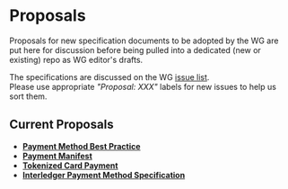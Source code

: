 # Proposals

Proposals for new specification documents to be adopted by the WG are put here for discussion before being pulled into
a dedicated (new or existing) repo as WG editor's drafts.

The specifications are discussed on the WG [issue list](https://github.com/w3c/webpayments/issues).   
Please use appropriate *"Proposal: XXX"*  labels for new issues to help us sort them.

## Current Proposals

* [**Payment Method Best Practice**](https://w3c.github.io/webpayments/proposals/method-practice/)
* [**Payment Manifest**](https://w3c.github.io/webpayments/proposals/Payment-Manifest-Proposal.html)
* [**Tokenized Card Payment**](https://w3c.github.io/webpayments/proposals/tokenized_cards.html)
* [**Interledger Payment Method Specification**](https://w3c.github.io/webpayments/proposals/interledger-payment-method.html)

